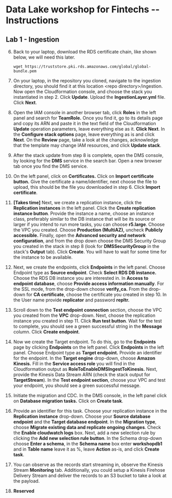Data Lake workshop for Fintechs -- Instructions
===============================================

Lab 1 - Ingestion
-----------------

6.  Back to your laptop, download the RDS certificate chain, like shown
    below, we will need this later.

        wget https://truststore.pki.rds.amazonaws.com/global/global-bundle.pem

7.  On your laptop, in the repository you cloned, navigate to the
    ingestion directory, you should find it at this location \<repo
    directory\>/ingestion. Now open the Cloudformation console, and
    choose the stack you instantiated in step 2. Click **Update**.
    Upload the **IngestionLayer.yml** file. Click **Next**.

8.  Open the IAM console in another browser tab, click **Roles** in the
    left panel and search for **TeamRole.** Once you find it, go to its
    details page and copy its ARN and paste it in the text field of the
    Cloudformation **Update** operation parameters, leave everything
    else as it. **Click Next**. In the **Configure stack options** page,
    leave everything as is and click **Next**. On the **Review** page,
    take a look at the changes, acknowledge that the template may change
    IAM resources, and click **Update stack**.

9.  After the stack update from step 8 is complete, open the DMS
    console, by looking for the **DMS** service in the search bar. Open
    a new browser tab once you find the DMS service.

10. On the left panel, click on **Certificates.** Click on **Import
    certificate button.** Give the certificate a name/identifier, next
    choose the file to upload, this should be the file you downloaded in
    step 6. Click **Import certificate**.

11. **\[Takes time\]** Next, we create a replication instance, click the
    **Replication instances** in the left panel. Click the **Create
    replication instance button**. Provide the instance a name, choose
    an instance class, preferably similar to the DB instance that will
    be its source or larger if you intend to run more tasks, you can
    choose **r5.large**. Choose the VPC you created. Choose **Production
    (MultiAZ),** uncheck **Publicly accessible.** Finally, open the
    **Advanced security and network configuration**, and from the drop
    down choose the DMS Security Group you created in the stack in step
    8 (look for **DMSSecurityGroup** in the stack's **Output** tab).
    Click **Create**. You will have to wait for some time for the
    instance to be available.

12. Next, we create the endpoints, click **Endpoints** in the left
    panel. Choose Endpoint type as **Source endpoint**. Check **Select
    RDS DB instance.** Choose the RDS DB instance you are interested in.
    In **Access to endpoint database**, choose **Provide access
    information manually**. For the SSL mode, from the drop-down choose
    **verify\_ca.** From the drop-down for **CA certificate**, choose
    the certificate you created in step 10. In the User name provide
    **replicator** and password **repltr.**

13. Scroll down to the **Test endpoint connection** section, choose the
    VPC you created from the **VPC** drop-down. Next, choose the
    replication instance you created in step 11. Click **Run test
    button**. Wait for the test to complete, you should see a green
    successful string in the **Message** column. Click **Create
    endpoint**.

14. Now we create the Target endpoint. To do this, go to the
    **Endpoints** page by clicking **Endpoints** on the left panel.
    Click **Endpoints** in the left panel. Choose Endpoint type as
    **Target endpoint.** Provide an identifier for the endpoint. In the
    **Target engine** drop-down, choose **Amazon Kinesis.** Fill in the
    **Service access role** you will find in the Cloudformation output
    as **RoleToEnableDMSIngestToKinesis.** Next, provide the Kinesis
    Data Stream ARN (check the stack output for **TargetStream**). In
    the **Test endpoint section**, choose your VPC and test your
    endpoint, you should see a green successful message.

15. Initiate the migration and CDC. In the DMS console, in the left
    panel click on **Database migration tasks.** Click on **Create
    task**.

16. Provide an identifier for this task. Choose your replication
    instance in the **Replication instance** drop-down. Choose your
    **Source database endpoint** and the **Target database endpoint**.
    In the **Migration type**, choose **Migrate existing data and
    replicate ongoing changes**. Check the **Enable cloudwatch logs**
    box. Next, add a new selection rule by clicking the **Add new
    selection rule button**. In the Schema drop-down choose **Enter a
    schema**, in the **Schema name** box enter **workshopdb1** and in
    **Table name** leave it as %, leave **Action** as-is, and click
    **Create task**.

17. You can observe as the records start streaming in, observe the
    Kinesis Stream **Monitoring** tab. Additionally, you could setup a
    Kinesis Firehose Delivery Stream and deliver the records to an S3
    bucket to take a look at the payload.

18. **Reserved**
